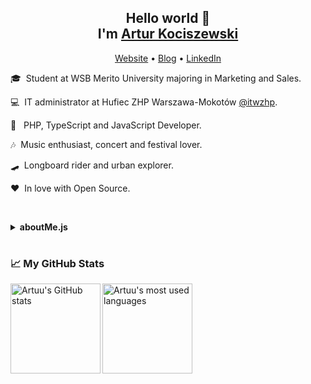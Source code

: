 <h2 align="center">Hello world 👋 <br /> I'm <a href="https://arturkociszewski.pl/">Artur Kociszewski</a></h2>
<p align="center">
  <a href="https://arturkociszewski.pl/">Website</a> •
  <a href="https://arturkociszewski.pl/blog">Blog</a> •
  <a href="https://www.linkedin.com/in/artur-kociszewski/">LinkedIn</a>
</p>

🎓 &nbsp;Student at WSB Merito University majoring in Marketing and Sales.

💻 &nbsp;IT administrator at Hufiec ZHP Warszawa-Mokotów [@itwzhp](https://github.com/itwzhp).

🤖 &nbsp; PHP, TypeScript and JavaScript Developer.

🎶 &nbsp;Music enthusiast, concert and festival lover.

🛹 &nbsp;Longboard rider and urban explorer.

❤️ &nbsp;In love with Open Source.



&nbsp;

<details>
  <summary><b>aboutMe.js</b></summary>
  <br/>
  
```aboutMe.js
const xartuu = {
  firstName: "Artur",
  lastName: "Kociszewski",
  age: 19,
  gender: "male",
  location: "Warsaw, Poland",
  languages: ["Polish", "English"],
  website: "https://arturkociszewski.pl"
};
```
</details>

# 

### 📈 My GitHub Stats

<p>
  <a href="https://github.com/xartuu">
    <img align="left" height="144em" src="https://github-readme-stats.vercel.app/api?username=xartuu&bg_color=1e1e2e&text_color=cdd6f4&icon_color=cba6f7&title_color=94e2d5&hide_border=true&hide_title=true&show_icons=true&include_all_commits=true&count_private=true"  alt="Artuu's GitHub stats" />
  </a>

  <a href="https://github.com/xartuu">
    <img align="center" height="144em" src="https://github-readme-stats.vercel.app/api/top-langs?username=xartuu&bg_color=1e1e2e&text_color=cdd6f4&icon_color=cba6f7&title_color=94e2d5&hide_border=true&layout=compact&langs_count=4" alt="Artuu's most used languages" />
  </a>
</p>
